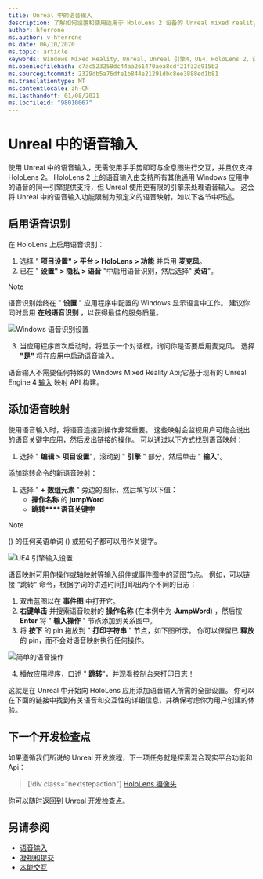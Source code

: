 ```yaml
---
title: Unreal 中的语音输入
description: 了解如何设置和使用适用于 HoloLens 2 设备的 Unreal mixed reality 应用中的语音输入、语音映射和识别。
author: hferrone
ms.author: v-hferrone
ms.date: 06/10/2020
ms.topic: article
keywords: Windows Mixed Reality，Unreal，Unreal 引擎4，UE4，HoloLens 2，语音，语音输入，语音识别，混合现实，开发，功能，文档，指南，全息影像，游戏开发，混合现实耳机，windows Mixed Reality 耳机，虚拟现实耳机
ms.openlocfilehash: c7ac523258dc44aa261470aea8cdf21f32c915b2
ms.sourcegitcommit: 2329db5a76dfe1b844e21291dbc8ee3888ed1b81
ms.translationtype: MT
ms.contentlocale: zh-CN
ms.lasthandoff: 01/08/2021
ms.locfileid: "98010067"
---
```

# <a name="voice-input-in-unreal"></a>Unreal 中的语音输入

使用 Unreal 中的语音输入，无需使用手手势即可与全息图进行交互，并且仅支持 HoloLens 2。 HoloLens 2 上的语音输入由支持所有其他通用 Windows 应用中的语音的同一引擎提供支持，但 Unreal 使用更有限的引擎来处理语音输入。 这会将 Unreal 中的语音输入功能限制为预定义的语音映射，如以下各节中所述。 

## <a name="enabling-speech-recognition"></a>启用语音识别

在 HoloLens 上启用语音识别：
1. 选择 " **项目设置" > 平台 > HoloLens > 功能** 并启用 **麦克风**。 
2. 已在 " **设置" > 隐私 > 语音** "中启用语音识别，然后选择" **英语**"。

> [!NOTE]
> 语音识别始终在 " **设置** " 应用程序中配置的 Windows 显示语言中工作。 建议你同时启用 **在线语音识别** ，以获得最佳的服务质量。

![Windows 语音识别设置](images/unreal/speech-recognition-settings.png)

3. 当应用程序首次启动时，将显示一个对话框，询问你是否要启用麦克风。 选择 **"是"** 将在应用中启动语音输入。

语音输入不需要任何特殊的 Windows Mixed Reality Api;它基于现有的 Unreal Engine 4 [输入](https://docs.unrealengine.com/Gameplay/Input/index.html) 映射 API 构建。 

## <a name="adding-speech-mappings"></a>添加语音映射

使用语音输入时，将语音连接到操作非常重要。 这些映射会监视用户可能会说出的语音关键字应用，然后发出链接的操作。 可以通过以下方式找到语音映射：
1. 选择 " **编辑 > 项目设置**"，滚动到 " **引擎** " 部分，然后单击 " **输入**"。

添加跳转命令的新语音映射：
1. 选择 " **+** **数组元素** " 旁边的图标，然后填写以下值：
    * **操作名称** 的 **jumpWord**
    * **跳转****语音关键字**

> [!NOTE]
>  () 的任何英语单词 () 或短句子都可以用作关键字。 

![UE4 引擎输入设置](images/unreal/engine-input.png)

语音映射可用作操作或轴映射等输入组件或事件图中的蓝图节点。 例如，可以链接 "跳转" 命令，根据字词的讲述时间打印出两个不同的日志：

1. 双击蓝图以在 **事件图** 中打开它。
2. **右键单击** 并搜索语音映射的 **操作名称** (在本例中为 **JumpWord**) ，然后按 **Enter** 将 " **输入操作** " 节点添加到关系图中。
3. 将 **按下** 的 pin 拖放到 " **打印字符串** " 节点，如下图所示。 你可以保留已 **释放** 的 pin，而不会对语音映射执行任何操作。
 
![简单的语音操作](images/unreal/voice-input-img-03.png)

4. 播放应用程序，口述 " **跳转**"，并观看控制台来打印日志！

这就是在 Unreal 中开始向 HoloLens 应用添加语音输入所需的全部设置。 你可以在下面的链接中找到有关语音和交互性的详细信息，并确保考虑你为用户创建的体验。

## <a name="next-development-checkpoint"></a>下一个开发检查点

如果遵循我们所说的 Unreal 开发旅程，下一项任务就是探索混合现实平台功能和 Api： 

> [!div class="nextstepaction"]
> [HoloLens 摄像头](unreal-hololens-camera.md)

你可以随时返回到 [Unreal 开发检查点](unreal-development-overview.md#2-core-building-blocks)。

## <a name="see-also"></a>另请参阅
* [语音输入](../../design/voice-input.md)
* [凝视和提交](../../design/gaze-and-commit.md)
* [本能交互](../../design/interaction-fundamentals.md)

